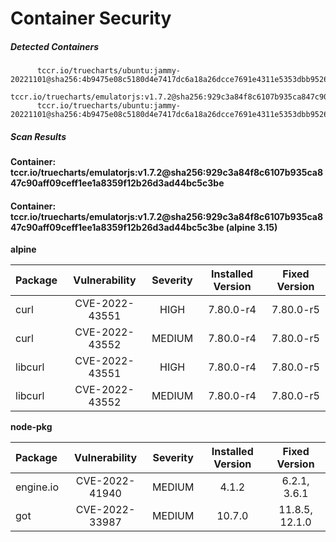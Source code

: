 # Container Security

##### Detected Containers

          tccr.io/truecharts/ubuntu:jammy-20221101@sha256:4b9475e08c5180d4e7417dc6a18a26dcce7691e4311e5353dbb952645c5ff43f
          tccr.io/truecharts/emulatorjs:v1.7.2@sha256:929c3a84f8c6107b935ca847c90aff09ceff1ee1a8359f12b26d3ad44bc5c3be
          tccr.io/truecharts/ubuntu:jammy-20221101@sha256:4b9475e08c5180d4e7417dc6a18a26dcce7691e4311e5353dbb952645c5ff43f

##### Scan Results

**Container: tccr.io/truecharts/emulatorjs:v1.7.2@sha256:929c3a84f8c6107b935ca847c90aff09ceff1ee1a8359f12b26d3ad44bc5c3be**

#### Container: tccr.io/truecharts/emulatorjs:v1.7.2@sha256:929c3a84f8c6107b935ca847c90aff09ceff1ee1a8359f12b26d3ad44bc5c3be (alpine 3.15)
    

**alpine**

      
| Package         |    Vulnerability   |   Severity  |  Installed Version | Fixed Version |
|:----------------|:------------------:|:-----------:|:------------------:|:-------------:|
| curl         |    CVE-2022-43551   |   HIGH  |  7.80.0-r4 | 7.80.0-r5 |
| curl         |    CVE-2022-43552   |   MEDIUM  |  7.80.0-r4 | 7.80.0-r5 |
| libcurl         |    CVE-2022-43551   |   HIGH  |  7.80.0-r4 | 7.80.0-r5 |
| libcurl         |    CVE-2022-43552   |   MEDIUM  |  7.80.0-r4 | 7.80.0-r5 |

**node-pkg**

      
| Package         |    Vulnerability   |   Severity  |  Installed Version | Fixed Version |
|:----------------|:------------------:|:-----------:|:------------------:|:-------------:|
| engine.io         |    CVE-2022-41940   |   MEDIUM  |  4.1.2 | 6.2.1, 3.6.1 |
| got         |    CVE-2022-33987   |   MEDIUM  |  10.7.0 | 11.8.5, 12.1.0 |

